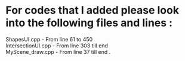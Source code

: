 ﻿# For codes that I added please look into the following files and lines :
﻿ShapesUI.cpp - From line 61 to 450  
﻿IntersectionUI.cpp - From line 303 till end  
﻿MyScene_draw.cpp - From line 37 till end
.
